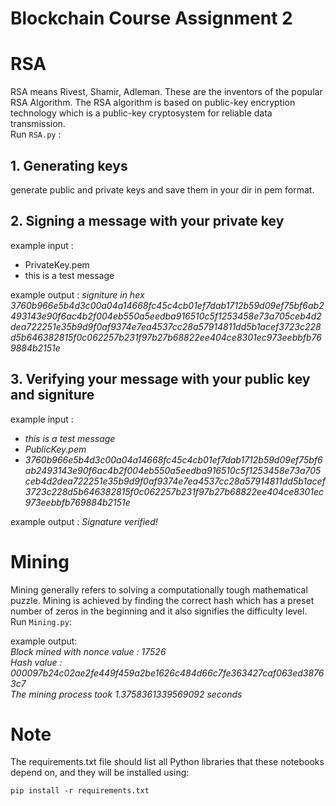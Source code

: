 # Blockchain Course Assignment 2 #


# RSA 
RSA means Rivest, Shamir, Adleman. These are the inventors of the popular RSA Algorithm. The RSA algorithm is based on public-key encryption technology which is a public-key cryptosystem for reliable data transmission.  
Run `RSA.py` :

## 1. Generating keys  
generate public and private keys and save them in your dir in pem format.  

## 2. Signing a message with your private key  
example input :   
- PrivateKey.pem  
- this is a test message  
        
example output :  *signiture in hex*  
*3760b966e5b4d3c00a04a14668fc45c4cb01ef7dab1712b59d09ef75bf6ab2493143e90f6ac4b2f004eb550a5eedba916510c5f1253458e73a705ceb4d2dea722251e35b9d9f0af9374e7ea4537cc28a57914811dd5b1acef3723c228d5b646382815f0c062257b231f97b27b68822ee404ce8301ec973eebbfb769884b2151e*  



## 3. Verifying your message with your public key and signiture 

example input :

- *this is a test message*  
- *PublicKey.pem*  
- *3760b966e5b4d3c00a04a14668fc45c4cb01ef7dab1712b59d09ef75bf6ab2493143e90f6ac4b2f004eb550a5eedba916510c5f1253458e73a705ceb4d2dea722251e35b9d9f0af9374e7ea4537cc28a57914811dd5b1acef3723c228d5b646382815f0c062257b231f97b27b68822ee404ce8301ec973eebbfb769884b2151e*
       
example output : *Signature verified!*  


# Mining
Mining generally refers to solving a computationally tough mathematical puzzle. Mining is achieved by finding the correct hash which has a preset number of zeros in the beginning and it also signifies the difficulty level.  
Run `Mining.py`:

example output:  
*Block mined with nonce value : 17526*  
*Hash value :  000097b24c02ae2fe449f459a2be1626c484d66c7fe363427caf063ed38763c7*  
*The mining process took  1.3758361339569092 seconds*   







# Note
The requirements.txt file should list all Python libraries that these notebooks depend on, and they will be installed using:  
```
pip install -r requirements.txt
```

